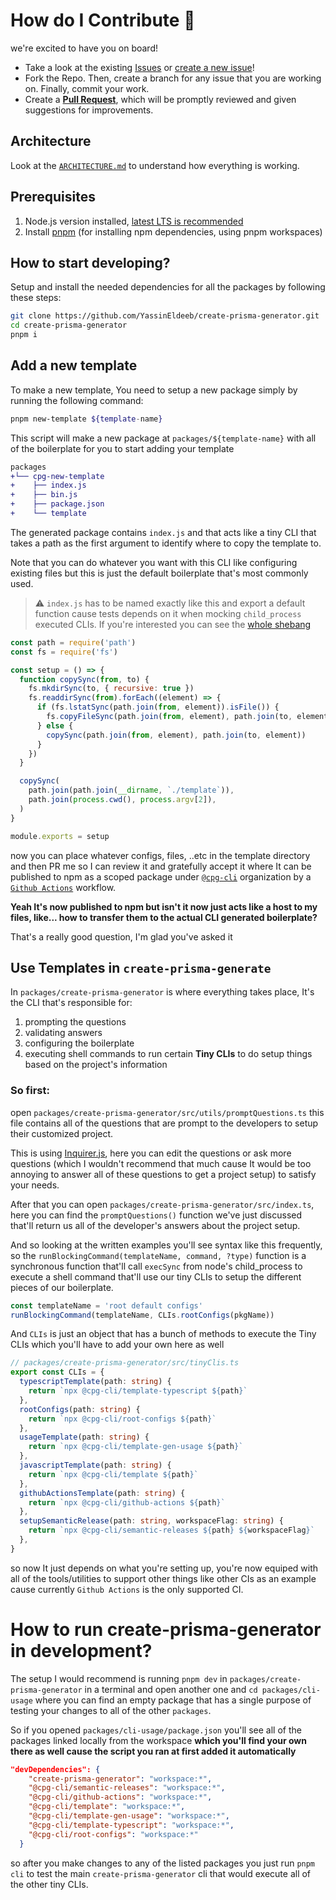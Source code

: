 # How do I Contribute 💪

we're excited to have you on board!

- Take a look at the existing [Issues](https://github.com/YassinEldeeb/create-prisma-generator/issues) or [create a new issue](https://github.com/YassinEldeeb/create-prisma-generator/issues/new)!
- Fork the Repo. Then, create a branch for any issue that you are working on. Finally, commit your work.
- Create a **[Pull Request](https://github.com/YassinEldeeb/create-prisma-generator/compare)**, which will be promptly reviewed and given suggestions for improvements.

## Architecture

Look at the [`ARCHITECTURE.md`](https://github.com/YassinEldeeb/create-prisma-generator/blob/main/ARCHITECTURE.md) to understand how everything is working.

## Prerequisites

1. Node.js version installed, [latest LTS is recommended](https://nodejs.org/en/about/releases/)
2. Install [pnpm](https://pnpm.io) (for installing npm dependencies, using pnpm workspaces)

## How to start developing?

Setup and install the needed dependencies for all the packages by following these steps:

```sh
git clone https://github.com/YassinEldeeb/create-prisma-generator.git
cd create-prisma-generator
pnpm i
```

## Add a new template

To make a new template, You need to setup a new package simply by running the following command:

```sh
pnpm new-template ${template-name}
```

This script will make a new package at `packages/${template-name}` with all of the boilerplate for you to start adding your template

```diff
packages
+└── cpg-new-template
+    ├── index.js
+    ├── bin.js
+    ├── package.json
+    └── template
```

The generated package contains `index.js` and that acts like a tiny CLI that takes a path as the first argument to identify where to copy the template to.

Note that you can do whatever you want with this CLI like configuring existing files but this is just the default boilerplate that's most commonly used.

> ⚠ `index.js` has to be named exactly like this and export a default function cause tests depends on it when mocking `child_process` executed CLIs.
> If you're interested you can see the [whole shebang](https://github.com/YassinEldeeb/create-prisma-generator/blob/main/packages/create-prisma-generator/src/__tests__/check-ouput-structure.test.ts#L97-L118)
```js
const path = require('path')
const fs = require('fs')

const setup = () => {
  function copySync(from, to) {
    fs.mkdirSync(to, { recursive: true })
    fs.readdirSync(from).forEach((element) => {
      if (fs.lstatSync(path.join(from, element)).isFile()) {
        fs.copyFileSync(path.join(from, element), path.join(to, element))
      } else {
        copySync(path.join(from, element), path.join(to, element))
      }
    })
  }

  copySync(
    path.join(path.join(__dirname, `./template`)),
    path.join(process.cwd(), process.argv[2]),
  )
}

module.exports = setup
```

now you can place whatever configs, files, ..etc in the template directory and then PR me so I can review it and gratefully accept
it where It can be published to npm as a scoped package under [`@cpg-cli`](https://www.npmjs.com/org/cpg-cli)
organization by a [`Github Actions`](https://github.com/features/actions) workflow.

**Yeah It's now published to npm but isn't it now just acts like a host to my files, like... how to transfer them to the actual CLI generated boilerplate?**

That's a really good question, I'm glad you've asked it

## Use Templates in `create-prisma-generate`

In `packages/create-prisma-generator` is where everything takes place, It's the CLI that's responsible for:

1. prompting the questions
2. validating answers
3. configuring the boilerplate
4. executing shell commands to run certain **Tiny CLIs** to do setup things based on the project's information

### So first:

open `packages/create-prisma-generator/src/utils/promptQuestions.ts` this file contains all of the questions that are prompt to the developers to setup their customized
project.

This is using [Inquirer.js](https://github.com/SBoudrias/Inquirer.js), here you can edit the questions or ask more questions (which
I wouldn't recommend that much cause It would be too annoying to answer all of these questions to get a project setup) to satisfy your needs.

After that you can open `packages/create-prisma-generator/src/index.ts`, here you can find the `promptQuestions()` function we've just discussed that'll return us all
of the developer's answers about the project setup.

And so looking at the written examples you'll see syntax like this frequently, so the `runBlockingCommand(templateName, command, ?type)` function is a synchronous function
that'll call `execSync` from node's child_process to execute a shell command that'll use our tiny CLIs to setup the different pieces of our boilerplate.

```ts
const templateName = 'root default configs'
runBlockingCommand(templateName, CLIs.rootConfigs(pkgName))
```

And `CLIs` is just an object that has a bunch of methods to execute the Tiny CLIs which you'll have to add your own here as well

```ts
// packages/create-prisma-generator/src/tinyClis.ts
export const CLIs = {
  typescriptTemplate(path: string) {
    return `npx @cpg-cli/template-typescript ${path}`
  },
  rootConfigs(path: string) {
    return `npx @cpg-cli/root-configs ${path}`
  },
  usageTemplate(path: string) {
    return `npx @cpg-cli/template-gen-usage ${path}`
  },
  javascriptTemplate(path: string) {
    return `npx @cpg-cli/template ${path}`
  },
  githubActionsTemplate(path: string) {
    return `npx @cpg-cli/github-actions ${path}`
  },
  setupSemanticRelease(path: string, workspaceFlag: string) {
    return `npx @cpg-cli/semantic-releases ${path} ${workspaceFlag}`
  },
}
```

so now It just depends on what you're setting up, you're now equiped with all of the tools/utilities to support other things like other CIs as an example cause currently
`Github Actions` is the only supported CI.

# How to run create-prisma-generator in development?

The setup I would recommend is running `pnpm dev` in `packages/create-prisma-generator` in a terminal and open another one and `cd packages/cli-usage` where you can find an empty package that has a single purpose of testing your changes to all of the other `packages`.

So if you opened `packages/cli-usage/package.json` you'll see all of the packages linked locally from the workspace **which you'll find your own there as well cause the script you ran at first added it automatically**

```json
"devDependencies": {
    "create-prisma-generator": "workspace:*",
    "@cpg-cli/semantic-releases": "workspace:*",
    "@cpg-cli/github-actions": "workspace:*",
    "@cpg-cli/template": "workspace:*",
    "@cpg-cli/template-gen-usage": "workspace:*",
    "@cpg-cli/template-typescript": "workspace:*",
    "@cpg-cli/root-configs": "workspace:*"
  }
```

so after you make changes to any of the listed packages you just run `pnpm cli` to test the main `create-prisma-generator` cli that would execute all of the other tiny CLIs.
